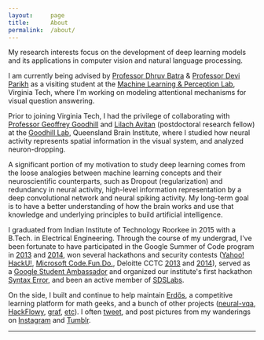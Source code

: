 ```yaml
---
layout:     page
title:      About
permalink:  /about/
---
```


My research interests focus on the development of deep
learning models and its applications in computer vision
and natural language processing. 

I am currently being advised by [Professor Dhruv Batra][2]
& [Professor Devi Parikh][3] as a visiting student at the
[Machine Learning & Perception Lab][1], Virginia Tech, where
I'm working on modeling attentional mechanisms for visual question
answering.

Prior to joining Virginia Tech, I had the privilege of collaborating with 
[Professor Geoffrey Goodhill][4] and [Lilach Avitan][5] (postdoctoral
research fellow) at the [Goodhill Lab][6], Queensland Brain Institute,
where I studied how neural activity represents spatial information
in the visual system, and analyzed neuron-dropping.

A significant portion of my motivation to study deep learning
comes from the loose analogies between machine learning concepts and 
their neuroscientific counterparts, such as Dropout (regularization)
and redundancy in neural activity, high-level information representation
by a deep convolutional network and neural spiking activity.
My long-term goal is to have a better understanding
of how the brain works and use that knowledge and underlying
principles to build artificial intelligence.

I graduated from Indian Institute of Technology Roorkee in 2015
with a B.Tech. in Electrical Engineering. Through the course of my
undergrad, I've been fortunate to have participated in the
Google Summer of Code program in [2013][8] and [2014][9],
won several hackathons and security contests ([Yahoo! HackU!][10], 
[Microsoft Code.Fun.Do.][11], Deloitte CCTC [2013][12] and [2014][13]),
served as a [Google Student Ambassador][14] and organized our institute's
first hackathon [Syntax Error][15], and been an active member of [SDSLabs][16].

On the side, I built and continue to help maintain [Erdős][17],
a competitive learning platform for math geeks, and a bunch of
other projects ([neural-vqa][19], [HackFlowy][20], [graf][21], [etc][22]).
I often [tweet][23], and post pictures from my wanderings
on [Instagram][24] and [Tumblr][25].

---



[1]: //mlp.ece.vt.edu/
[2]: //computing.ece.vt.edu/~dbatra/
[3]: //computing.ece.vt.edu/~parikh/
[4]: //www.qbi.uq.edu.au/professor-geoffrey-goodhill
[5]: //researchers.uq.edu.au/researcher/2490
[6]: //cns.qbi.uq.edu.au/
[7]: //developers.google.com/open-source/gsoc/
[8]: //abhishekdas.com/posts/summer-of-code/
[9]: //abhishekdas.com/posts/gsoc-reunion-2014/
[10]: //blog.sdslabs.co/2012/09/hacku/
[11]: //blog.sdslabs.co/2014/02/code-fun-do/
[12]: //abhishekdas.com/posts/deloitte-cctc-3/
[13]: //www.facebook.com/SDSLabs/posts/527540147292475
[14]: //abhishekdas.local/posts/google-india-community-summit/
[15]: //blog.sdslabs.co/2013/10/syntax-error-2013/
[16]: //sdslabs.co/
[17]: //erdos.sdslabs.co/
[18]: //projecteuler.net/
[19]: //github.com/abhshkdz/neural-vqa
[20]: //github.com/abhshkdz/HackFlowy
[21]: //github.com/abhshkdz/graf
[22]: //github.com/abhshkdz
[23]: //twitter.com/abhshkdz
[24]: //instagram.com/abhshkdz
[25]: //x.abhishekdas.com/